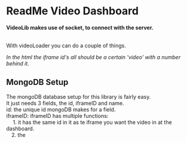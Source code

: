# ReadMe Video Dashboard #   
**VideoLib makes use of socket, to connect with the server.**<br><br>

With videoLoader you can do a couple of things.   

*In the html the iframe id's all should be a certain 'video' with a number behind it.*     
## MongoDB Setup ##
The mongoDB database setup for this library is fairly easy.  
It just needs 3 fields, the id, iframeID and name.  
id: the unique id mongoDB makes for a field.  
iframeID: iframeID has multiple functions:  
           &emsp; 1. it has the same id in it as te iframe you want the video in at the dashboard.  
            &emsp;2. the <title> of each seperate screen should be the same as the iframeID  
link: This has the unique youtube video id in it, thats the part after v=   

create a database first and link it in nodejs, get the cluster url and put in in the code  
const url = "mongodb+srv://username:password@cluster0-ybw87.mongodb.net/test?retryWrites=true&w=majority";   

## Functions In VideoLib library ##  
**You can load the Page with videoLoader().loadPage()**  
This function only sends a message 'loadVideos' through socket, this means that the server side does the rest.   

*This is the server side function*
```
//Getting all videos from database  
let getVideos = () => {  
    //Connecting to database  
    MongoClient.connect(url, function(err, db) {  
        if (err) throw err;  
        var dbo = db.db(<Your database name>);  
        //Finding all videos in database  
        dbo.collection(<Your database collection name>).find({}).toArray(function(err, result) {  
            if (err) throw err;  
            let videos = result  
            //Sending to client  
            io.emit('VideoArray', videos );   **!!MAKE SURE THE EMIT IS CALLED 'VideoArray'!!**    
            db.close();  
          });  
      });  
}    
```

**You can reload the page with videoLoader().reloadPage()**  
the only thing this function does is clear the cache and reload the page, so when the user updated a video, you can use it to refresh.   

**You can update a video in the database with videoLoader().updateVideoDB(e)**  
This is what happens when the submitbutton gets pushed. The submitbutton has a dest parameter with the same number as the number the iframe id(of the iframe you want to change) has in it.  
Make sure that every sumbit button has a unique id, so the target.getattribute wil work.  
Because the function will use the click event of a certain button.   

What the function does is get the url out of the input field and push it into an array, and find which screen the video is for.  
Then it sends an array through socket with data ['iframeID','link'] and name 'newVideo' to the server.   
So if the server gets newVideo through socket, it will insert it in the database through this piece of code.   
*html form code* 
Make sure the form used is built up like this.  
*id of this part has link+'the same number used in the dest of submitbutton'*  

```
<input id='link1' type='text' placeholder="youtube link"/>
<input id='subm4' class="SubmitButton" type='submit'  dest='1'/>
 ```
 
   
*Server side code*   
```
//Inserting filled in video in database
 let insertVideo = (data) => {
    MongoClient.connect(url, function(err, db) {
        if (err) throw err;
        var dbo = db.db(<Your database name>);
        var newvalues = { $set: {link: data[1]} };
        var myquery = {iframeID: data[0]}
        //Insert with query
        dbo.collection(<Your database collection>).updateOne(myquery, newvalues, function(err, res) {
            if (err) throw err;
            console.log("1 document updated");
            db.close();
          });
      });
      io.emit('ReloadDash')
}
```
   
after putting a updated video in the database use videoLoader().reloadPage()